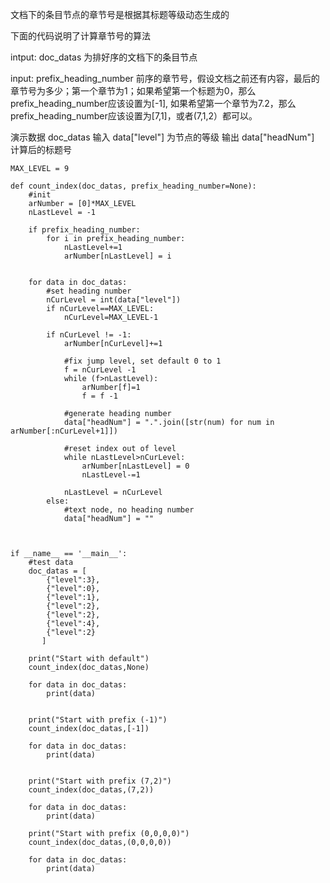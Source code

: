 文档下的条目节点的章节号是根据其标题等级动态生成的

下面的代码说明了计算章节号的算法

intput: doc_datas 为排好序的文档下的条目节点

input: prefix_heading_number 前序的章节号，假设文档之前还有内容，最后的章节号为多少；第一个章节为1；如果希望第一个标题为0，那么prefix_heading_number应该设置为[-1], 如果希望第一个章节为7.2，那么prefix_heading_number应该设置为[7,1]，或者(7,1,2）都可以。

演示数据 doc_datas
输入 data["level"] 为节点的等级
输出 data["headNum"] 计算后的标题号

    MAX_LEVEL = 9
    
    def count_index(doc_datas, prefix_heading_number=None):
        #init 
        arNumber = [0]*MAX_LEVEL
        nLastLevel = -1

        if prefix_heading_number:
            for i in prefix_heading_number:
                nLastLevel+=1
                arNumber[nLastLevel] = i


        for data in doc_datas:
            #set heading number
            nCurLevel = int(data["level"])
            if nCurLevel==MAX_LEVEL:
                nCurLevel=MAX_LEVEL-1

            if nCurLevel != -1:
                arNumber[nCurLevel]+=1

                #fix jump level, set default 0 to 1
                f = nCurLevel -1
                while (f>nLastLevel):
                    arNumber[f]=1
                    f = f -1

                #generate heading number
                data["headNum"] = ".".join([str(num) for num in arNumber[:nCurLevel+1]])

                #reset index out of level
                while nLastLevel>nCurLevel:
                    arNumber[nLastLevel] = 0
                    nLastLevel-=1

                nLastLevel = nCurLevel
            else:
                #text node, no heading number
                data["headNum"] = ""



    if __name__ == '__main__':
        #test data
        doc_datas = [
            {"level":3},
            {"level":0},
            {"level":1},
            {"level":2},
            {"level":2},
            {"level":4},
            {"level":2}        
           ]

        print("Start with default")
        count_index(doc_datas,None)

        for data in doc_datas:
            print(data)


        print("Start with prefix (-1)")
        count_index(doc_datas,[-1])

        for data in doc_datas:
            print(data)


        print("Start with prefix (7,2)")
        count_index(doc_datas,(7,2))

        for data in doc_datas:
            print(data)

        print("Start with prefix (0,0,0,0)")
        count_index(doc_datas,(0,0,0,0))

        for data in doc_datas:
            print(data)



